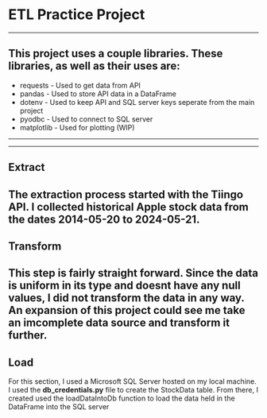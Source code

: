 # ETL Practice Project
---
## This project uses a couple libraries. These libraries, as well as their uses are:

- requests - Used to get data from API
- pandas - Used to store API data in a DataFrame
- dotenv - Used to keep API and SQL server keys seperate from the main project
- pyodbc - Used to connect to SQL server
- matplotlib - Used for plotting (WIP)
---

---
## Extract
The extraction process started with the Tiingo API. I collected historical Apple stock data from the dates **2014-05-20** to **2024-05-21**. 
---
## Transform
This step is fairly straight forward. Since the data is uniform in its type and doesnt have any null values, I did not transform the data in any way. An expansion of this project could see me take an imcomplete data source and transform it further.
---
## Load
For this section, I used a Microsoft SQL Server hosted on my local machine. I used the **db_credentials.py** file to create the StockData table. From there, I created used the loadDataIntoDb function to load the data held in the DataFrame into the SQL server
